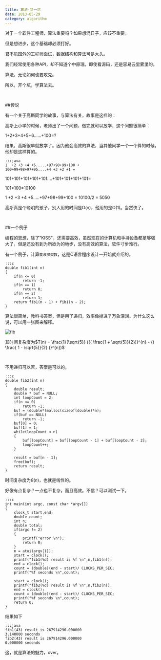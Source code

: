 ```yaml
---
title: 算法-又一坑
date: 2013-05-29
category: algorithm
---
```


对于一个软件工程师，算法重要吗？如果想混日子，应该不重要。

但是想进步，这个基础却必须打好。
<!-- excerpt -->

君不见国外的工程师面试，数据结构和算法可是大头。

我们经常使用各种API，却不知道个中原理。即使看源码，还是容易云里雾里的。

算法，无论如何也要攻克。

所以，开个坑，学算法去。

<br/>

##传说

有一个关于高斯同学的故事，与算法有关，故事是这样的：

高斯上小学的时候，老师出了一个问题，做完就可以放学，这个问题很简单：

1+2+3+4+5+6......+100=?

结果，高斯很早就放学了。因为他会高效的算法，当其他同学一个一个算的时候，他却是这样算的。

    :::java
    1  +2 +3 +4 +5.....+97+98+99+100 +
    100+99+98+97+95....+4 +3 +2 +1 = 

101+101+101+101+101....+101+101+101+101=

101*100=10100

1  +2 +3 +4 +5.....+97+98+99+100 = 10100/2 = 5050

高斯真是个聪明的孩子，别人用的时间是O(n)，他用的是O(1)。当然快了。

<br/>

##一个例子

编程的思想，除了"KISS"，还需要高效，虽然现在的计算机和手持设备都足够强大了，但是还没有到为所欲为的地步，没有高效的算法，软件寸步难行。

有一个例子，计算`斐波那契数`，这是C语言程序设计一开始就介绍的。

    :::c
    double fib1(int n)
    {
        if(n <= 0)
            return -1;
        if(n == 1)
            return 0;
        if(n == 2)
            return 1;
        return fib1(n - 1) + fib1(n - 2);
    }

算法很简单，教科书答案，但是用了递归，效率像掉进了万象深渊。为什么这么说，可以用一张图来解释。

![fib]({filename}/images/img/fib.png)

其时间复杂度为$T(n) = \frac{1}{\sqrt{5}} ({( \frac{1 + \sqrt{5}}{2})}^{n} -  {( \frac{ 1 - \sqrt{5}}{2} )}^{n})$


<br/>

不用递归可以否，答案是可以的。

    :::c
    double fib2(int n)
    {
        double result;
        double * buf = NULL;
        int loopCount = 2;
        if(n <= 0)
            return -1;
        buf = (double*)malloc(sizeof(double)*n);
        if(buf == NULL)
            return -1;
        buf[0] = 0;
        buf[1] = 1;
        while(loopCount < n)
        {
            buf[loopCount] = buf[loopCount - 1] + buf[loopCount - 2];	
            loopCount++;
        }

        result = buf[n - 1];
        free(buf);
        return result;
    }

时间复杂度为$\theta(n)$，也就是线性的。

好像有点复杂？一点也不复杂，而且高效。不信？可以测试一下。

    :::c
    int main(int argc, const char *argv[])
    {
        clock_t start,end;
        double count;
        int n;
        double total;
        if(argc != 2)
        {
            printf("error \n");
            return 0;
        }
        n = atoi(argv[1]);
        start = clock();
        printf("fib1(%d) result is %f \n",n,fib1(n));
        end = clock();
        count = (double)(end - start)/ CLOCKS_PER_SEC;
        printf("%f seconds \n",count);

        start = clock();
        printf("fib2(%d) result is %f \n",n,fib2(n));
        end = clock();
        count = (double)(end - start)/ CLOCKS_PER_SEC;
        printf("%f seconds \n",count);
        return 0;
    }

结果如下

    :::java
    fib1(43) result is 267914296.000000 
    3.140000 seconds 
    fib2(43) result is 267914296.000000 
    0.000000 seconds 

这，就是算法的魅力，over。

